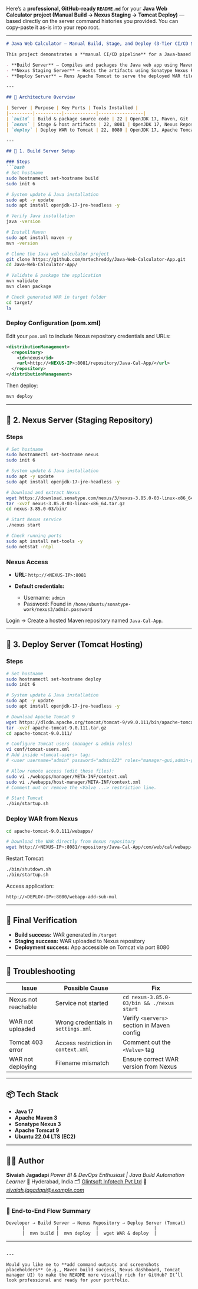 Here’s a **professional, GitHub-ready `README.md`** for your **Java Web Calculator project (Manual Build → Nexus Staging → Tomcat Deploy)** — based directly on the server command histories you provided.
You can copy-paste it as-is into your repo root.

---

````markdown
# Java Web Calculator – Manual Build, Stage, and Deploy (3-Tier CI/CD Setup)

This project demonstrates a **manual CI/CD pipeline** for a Java-based web calculator application using three EC2 servers:

- **Build Server** – Compiles and packages the Java web app using Maven.  
- **Nexus Staging Server** – Hosts the artifacts using Sonatype Nexus Repository Manager.  
- **Deploy Server** – Runs Apache Tomcat to serve the deployed WAR file.

---

## 🚀 Architecture Overview

| Server | Purpose | Key Ports | Tools Installed |
|---------|----------|------------|-----------------|
| `build` | Build & package source code | 22 | OpenJDK 17, Maven, Git |
| `nexus` | Stage & host artifacts | 22, 8081 | OpenJDK 17, Nexus Repository 3 |
| `deploy` | Deploy WAR to Tomcat | 22, 8080 | OpenJDK 17, Apache Tomcat 9 |

---

## 🧱 1. Build Server Setup

### Steps
```bash
# Set hostname
sudo hostnamectl set-hostname build
sudo init 6

# System update & Java installation
sudo apt -y update
sudo apt install openjdk-17-jre-headless -y

# Verify Java installation
java -version

# Install Maven
sudo apt install maven -y
mvn -version

# Clone the Java web calculator project
git clone https://github.com/mrtechreddy/Java-Web-Calculator-App.git
cd Java-Web-Calculator-App/

# Validate & package the application
mvn validate
mvn clean package

# Check generated WAR in target folder
cd target/
ls
````

### Deploy Configuration (pom.xml)

Edit your `pom.xml` to include Nexus repository credentials and URLs:

```xml
<distributionManagement>
  <repository>
    <id>nexus</id>
    <url>http://<NEXUS-IP>:8081/repository/Java-Cal-App/</url>
  </repository>
</distributionManagement>
```

Then deploy:

```bash
mvn deploy
```

---

## 🧩 2. Nexus Server (Staging Repository)

### Steps

```bash
# Set hostname
sudo hostnamectl set-hostname nexus
sudo init 6

# System update & Java installation
sudo apt -y update
sudo apt install openjdk-17-jre-headless -y

# Download and extract Nexus
wget https://download.sonatype.com/nexus/3/nexus-3.85.0-03-linux-x86_64.tar.gz
tar -xvzf nexus-3.85.0-03-linux-x86_64.tar.gz
cd nexus-3.85.0-03/bin/

# Start Nexus service
./nexus start

# Check running ports
sudo apt install net-tools -y
sudo netstat -ntpl
```

### Nexus Access

* **URL:** `http://<NEXUS-IP>:8081`
* **Default credentials:**

  * Username: `admin`
  * Password: Found in
    `/home/ubuntu/sonatype-work/nexus3/admin.password`

Login → Create a hosted Maven repository named `Java-Cal-App`.

---

## 🧾 3. Deploy Server (Tomcat Hosting)

### Steps

```bash
# Set hostname
sudo hostnamectl set-hostname deploy
sudo init 6

# System update & Java installation
sudo apt -y update
sudo apt install openjdk-17-jre-headless -y

# Download Apache Tomcat 9
wget https://dlcdn.apache.org/tomcat/tomcat-9/v9.0.111/bin/apache-tomcat-9.0.111.tar.gz
tar -xvzf apache-tomcat-9.0.111.tar.gz
cd apache-tomcat-9.0.111/

# Configure Tomcat users (manager & admin roles)
vi conf/tomcat-users.xml
# Add inside <tomcat-users> tag:
# <user username="admin" password="admin123" roles="manager-gui,admin-gui"/>

# Allow remote access (edit these files):
sudo vi ./webapps/manager/META-INF/context.xml
sudo vi ./webapps/host-manager/META-INF/context.xml
# Comment out or remove the <Valve ...> restriction line.

# Start Tomcat
./bin/startup.sh
```

### Deploy WAR from Nexus

```bash
cd apache-tomcat-9.0.111/webapps/

# Download the WAR directly from Nexus repository
wget http://<NEXUS-IP>:8081/repository/Java-Cal-App/com/web/cal/webapp-add-sub-mul/0.0.3/webapp-add-sub-mul-0.0.3.war
```

Restart Tomcat:

```bash
./bin/shutdown.sh
./bin/startup.sh
```

Access application:

```
http://<DEPLOY-IP>:8080/webapp-add-sub-mul
```

---

## 🧮 Final Verification

* **Build success:** WAR generated in `/target`
* **Staging success:** WAR uploaded to Nexus repository
* **Deployment success:** App accessible on Tomcat via port 8080

---

## 🧰 Troubleshooting

| Issue               | Possible Cause                      | Fix                                        |
| ------------------- | ----------------------------------- | ------------------------------------------ |
| Nexus not reachable | Service not started                 | `cd nexus-3.85.0-03/bin && ./nexus start`  |
| WAR not uploaded    | Wrong credentials in `settings.xml` | Verify `<servers>` section in Maven config |
| Tomcat 403 error    | Access restriction in `context.xml` | Comment out the `<Valve>` tag              |
| WAR not deploying   | Filename mismatch                   | Ensure correct WAR version from Nexus      |

---

## 📦 Tech Stack

* **Java 17**
* **Apache Maven 3**
* **Sonatype Nexus 3**
* **Apache Tomcat 9**
* **Ubuntu 22.04 LTS (EC2)**

---

## 🧑‍💻 Author

**Sivaiah Jagadapi**
*Power BI & DevOps Enthusiast | Java Build Automation Learner*
📍 Hyderabad, India
🗂 [Glintsoft Infotech Pvt Ltd](https://www.glintsoft.com/)
📧 *[sivaiah.jagadapi@example.com](mailto:sivaiah.jagadapi@example.com)*

---

### 🏁 End-to-End Flow Summary

```
Developer → Build Server → Nexus Repository → Deploy Server (Tomcat)
      |            |              |                     |
      |  mvn build |  mvn deploy  |  wget WAR & deploy  |
```

---

```

---

Would you like me to **add command outputs and screenshots placeholders** (e.g., Maven build success, Nexus dashboard, Tomcat manager UI) to make the README more visually rich for GitHub? It’ll look professional and ready for your portfolio.
```
